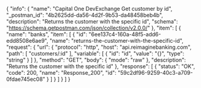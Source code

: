 {
  "info": {
    "name": "Capital One DevExchange Get customer by id",
    "_postman_id": "4b2625dd-da56-4d2f-9b53-da48458beb4b",
    "description": "Returns the customer with the specific id",
    "schema": "https://schema.getpostman.com/json/collection/v2.0.0/"
  },
  "item": [
    {
      "name": "banks",
      "item": [
        {
          "id": "6ee137c4-160a-48f5-add6-edd8508e6ae9",
          "name": "returns-the-customer-with-the-specific-id",
          "request": {
            "url": {
              "protocol": "http",
              "host": "api.reimaginebanking.com",
              "path": [
                "customers/:id"
              ],
              "variable": [
                {
                  "id": "id",
                  "value": "{}",
                  "type": "string"
                }
              ]
            },
            "method": "GET",
            "body": {
              "mode": "raw"
            },
            "description": "Returns the customer with the specific id"
          },
          "response": [
            {
              "status": "OK",
              "code": 200,
              "name": "Response_200",
              "id": "59c2df96-9259-40c3-a709-0fdae745ec08"
            }
          ]
        }
      ]
    }
  ]
}